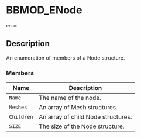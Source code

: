 # BBMOD_ENode
`enum`
## Description
An enumeration of members of a Node structure.

### Members
| Name | Description |
| ---- | ----------- |
| `Name` | The name of the node. |
| `Meshes` | An array of Mesh structures. |
| `Children` | An array of child Node structures. |
| `SIZE` | The size of the Node structure. |